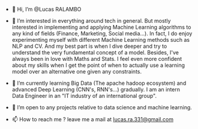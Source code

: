 - 👋 Hi, I’m @Lucas RALAMBO

- 👀 I’m interested in everything around tech in general. But mostly interested in implementing and 
  applying Machine Learning algorithms to any kind of fields (Finance, Marketing, Social media...).
  In fact, I do enjoy experimenting myself with different Machine Learning methods such as NLP and CV.
  And my best part is when I dive deeper and try to understand the very fundamental concept of a model. Besides, I've always been in love with Maths and Stats.
  I feel even more confident about my skills when I get the point of when to actually use a learning model over an alternative one given any constraints.
  

- 🌱 I’m currently learning Big Data (The apache hadoop ecosystem) and advanced Deep Learning (CNN's, RNN's...) gradually.
   I am an intern Data Engineer in an "IT industry of an international group".

- 💞️ I’m open to any projects relative to data science and machine learning.

- 📫 How to reach me ? leave me a mail at lucas.ra.331@gmail.com
<!---
LucasRal/LucasRal is a ✨ special ✨ repository because its `README.md` (this file) appears on your GitHub profile.
You can click the Preview link to take a look at your changes.
--->
